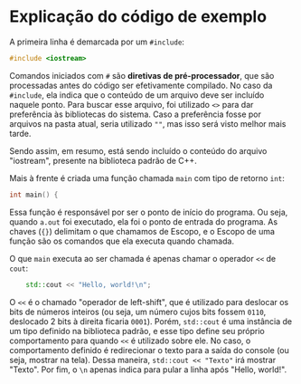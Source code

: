 Explicação do código de exemplo
===============================

A primeira linha é demarcada por um `#include`:

```c++
#include <iostream>
```

Comandos iniciados com `#` são **diretivas de pré-processador**, que são
processadas antes do código ser efetivamente compilado. No caso da `#include`,
ela indica que o conteúdo de um arquivo deve ser incluído naquele ponto. Para
buscar esse arquivo, foi utilizado `<>` para dar preferência às bibliotecas do
sistema. Caso a preferência fosse por arquivos na pasta atual, seria utilizado
`""`, mas isso será visto melhor mais tarde.

Sendo assim, em resumo, está sendo incluído o conteúdo do arquivo "iostream",
presente na biblioteca padrão de C++.

Mais à frente é criada uma função chamada `main` com tipo de retorno `int`:

```c++
int main() {
```

Essa função é responsável por ser o ponto de início do programa. Ou seja,
quando `a.out` foi executado, ela foi o ponto de entrada do programa. As chaves
(`{}`) delimitam o que chamamos de Escopo, e o Escopo de uma função são os
comandos que ela executa quando chamada.

O que `main` executa ao ser chamada é apenas chamar o operador `<<` de `cout`:

```c++
    std::cout << "Hello, world!\n";
```

O `<<` é o chamado "operador de left-shift", que é utilizado para deslocar os
bits de números inteiros (ou seja, um número cujos bits fossem `0110`,
deslocado 2 bits à direita ficaria `0001`). Porém, `std::cout` é uma instância
de um tipo definido na biblioteca padrão, e esse tipo define seu próprio
comportamento para quando `<<` é utilizado sobre ele. No caso, o comportamento
definido é redirecionar o texto para a saída do console (ou seja, mostrar na
tela). Dessa maneira, `std::cout << "Texto"` irá mostrar "Texto". Por fim, o
`\n` apenas indica para pular a linha após "Hello, world!".


